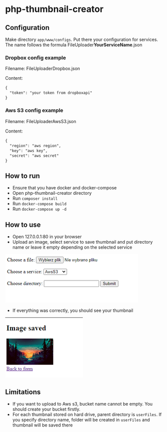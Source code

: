 ﻿﻿php-thumbnail-creator
=======================

## Configuration

Make directory `app/www/configs`. Put there your configuration for services. The name follows the formula FileUploader**YourServiceName**.json

### Dropbox config example

Filename: FileUploaderDropbox.json

Content:

```
{
  "token": "your token from dropboxapi"
}
```

### Aws S3 config example

Filename: FileUploaderAwsS3.json

Content:

```
{
  "region": "aws region",
  "key": "aws key",
  "secret": "aws secret"
}
```


## How to run

- Ensure that you have docker and docker-compose
- Open php-thumbnail-creator directory
- Run `composer install`
- Run `docker-compose build`
- Run `docker-compose up -d`

## How to use

- Open 127.0.0.1:80 in your browser
- Upload an image, select service to save thumbnail and put directory name or leave it empty depending on the selected
  service

![Index](https://github.com/lykoszczan/php-thumbnail-creator/blob/dev/screenshots/index.png?raw=true)

- If everything was correctly, you should see your thumbnail

![Thumbnail](https://github.com/lykoszczan/php-thumbnail-creator/blob/dev/screenshots/thumbnail.png?raw=true)

## Limitations
- If you want to upload to Aws s3, bucket name cannot be empty. You should create your bucket firstly.
- For each thumbnail stored on hard drive, parent directory is `userFiles`. If you specify directory name, folder will be created in `userFiles` and thumbnail will be saved there   
